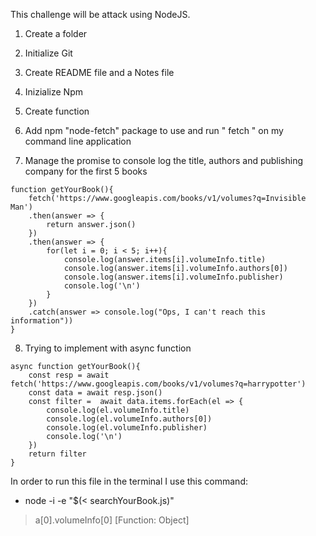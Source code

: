 This challenge will be attack using NodeJS.

1. Create a folder 
2. Initialize Git
3. Create README file and a Notes file
4. Inizialize Npm

5. Create function
6. Add npm "node-fetch" package to use and run " fetch " on my command line application
7. Manage the promise to console log the title, authors and publishing company for the first 5 books
```
function getYourBook(){
    fetch('https://www.googleapis.com/books/v1/volumes?q=Invisible Man')
    .then(answer => {
        return answer.json()
    })
    .then(answer => {
        for(let i = 0; i < 5; i++){
            console.log(answer.items[i].volumeInfo.title)
            console.log(answer.items[i].volumeInfo.authors[0])
            console.log(answer.items[i].volumeInfo.publisher)
            console.log('\n')
        }
    })
    .catch(answer => console.log("Ops, I can't reach this information"))
}
```
8. Trying to implement with async function
```
async function getYourBook(){
    const resp = await fetch('https://www.googleapis.com/books/v1/volumes?q=harrypotter')
    const data = await resp.json()
    const filter =  await data.items.forEach(el => {
        console.log(el.volumeInfo.title)
        console.log(el.volumeInfo.authors[0])
        console.log(el.volumeInfo.publisher)
        console.log('\n')
    })
    return filter
}
```










In order to run this file  in the terminal I use this command: 
- node -i -e "$(< searchYourBook.js)" 


> a[0].volumeInfo[0]
[Function: Object]